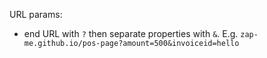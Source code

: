 URL params:

* end URL with `?` then separate properties with `&`. E.g. `zap-me.github.io/pos-page?amount=500&invoiceid=hello`
